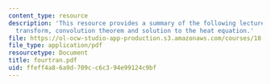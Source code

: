 ```yaml
---
content_type: resource
description: 'This resource provides a summary of the following lecture topics: fourier
  transform, convolution theorem and solution to the heat equation.'
file: https://ol-ocw-studio-app-production.s3.amazonaws.com/courses/18-303-linear-partial-differential-equations-fall-2006/ffeff4a86a9d709cc6c394e99124c9bf_fourtran.pdf
file_type: application/pdf
resourcetype: Document
title: fourtran.pdf
uid: ffeff4a8-6a9d-709c-c6c3-94e99124c9bf
---
```

